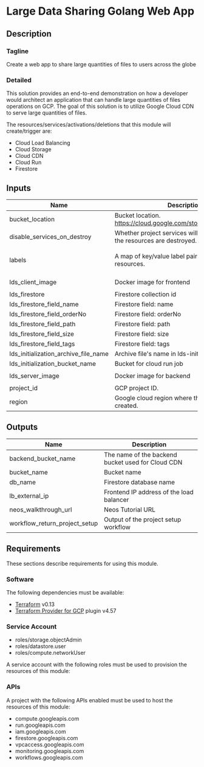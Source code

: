 # Large Data Sharing Golang Web App

## Description

### Tagline

Create a web app to share large quantities of files to users across the globe

### Detailed

This solution provides an end-to-end demonstration on how a developer would architect an application that can handle large quantities of files operations on GCP. The goal of this solution is to utilize Google Cloud CDN to serve large quantities of files.

The resources/services/activations/deletions that this module will create/trigger are:

- Cloud Load Balancing
- Cloud Storage
- Cloud CDN
- Cloud Run
- Firestore

<!-- BEGINNING OF PRE-COMMIT-TERRAFORM DOCS HOOK -->
## Inputs

| Name | Description | Type | Default | Required |
|------|-------------|------|---------|:--------:|
| bucket\_location | Bucket location. https://cloud.google.com/storage/docs/locations | `string` | `"US"` | no |
| disable\_services\_on\_destroy | Whether project services will be disabled when the resources are destroyed. | `bool` | `false` | no |
| labels | A map of key/value label pairs to assign to the resources. | `map(string)` | <pre>{<br>  "app": "large-data-sharing-golang"<br>}</pre> | no |
| lds\_client\_image | Docker image for frontend | `string` | `"gcr.io/hsa-resources-public/hsa-lds-golang-frontend:latest"` | no |
| lds\_firestore | Firestore collection id | `string` | `"fileMetadata-cdn"` | no |
| lds\_firestore\_field\_name | Firestore field: name | `string` | `"name"` | no |
| lds\_firestore\_field\_orderNo | Firestore field: orderNo | `string` | `"orderNo"` | no |
| lds\_firestore\_field\_path | Firestore field: path | `string` | `"path"` | no |
| lds\_firestore\_field\_size | Firestore field: size | `string` | `"size"` | no |
| lds\_firestore\_field\_tags | Firestore field: tags | `string` | `"tags"` | no |
| lds\_initialization\_archive\_file\_name | Archive file's name in lds-initialization bucket | `string` | `"initialization.tar.gz"` | no |
| lds\_initialization\_bucket\_name | Bucket for cloud run job | `string` | `"hsa-public-bucket"` | no |
| lds\_server\_image | Docker image for backend | `string` | `"gcr.io/hsa-public/hsa-lds-golang-backend:firestore-db"` | no |
| project\_id | GCP project ID. | `string` | n/a | yes |
| region | Google cloud region where the resource will be created. | `string` | `"us-west1"` | no |

## Outputs

| Name | Description |
|------|-------------|
| backend\_bucket\_name | The name of the backend bucket used for Cloud CDN |
| bucket\_name | Bucket name |
| db\_name | Firestore database name |
| lb\_external\_ip | Frontend IP address of the load balancer |
| neos\_walkthrough\_url | Neos Tutorial URL |
| workflow\_return\_project\_setup | Output of the project setup workflow |

<!-- END OF PRE-COMMIT-TERRAFORM DOCS HOOK -->

## Requirements

These sections describe requirements for using this module.

### Software

The following dependencies must be available:

- [Terraform](https://developer.hashicorp.com/terraform/downloads) v0.13
- [Terraform Provider for GCP](https://registry.terraform.io/providers/hashicorp/google/latest/docs) plugin v4.57

### Service Account

- roles/storage.objectAdmin
- roles/datastore.user
- roles/compute.networkUser

A service account with the following roles must be used to provision
the resources of this module:

### APIs

A project with the following APIs enabled must be used to host the
resources of this module:

- compute.googleapis.com
- run.googleapis.com
- iam.googleapis.com
- firestore.googleapis.com
- vpcaccess.googleapis.com
- monitoring.googleapis.com
- workflows.googleapis.com
